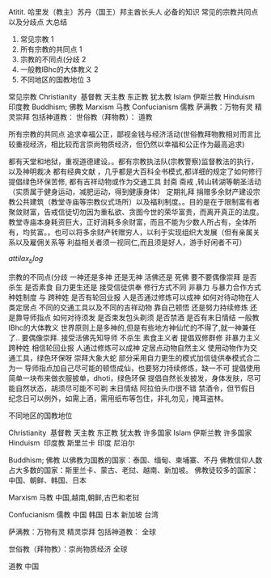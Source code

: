 Atitit. 哈里发（教主）苏丹（国王）邦主酋长头人  必备的知识 常见的宗教共同点 以及分歧点 大总结

1. 常见宗教	1
2. 所有宗教的共同点	1
3. 宗教的不同点(分歧	2
4. 一般教IBhc的大体教义	2
5. 不同地区的国教地位	3

常见宗教
Christianity  基督教 天主教 东正教  犹太教
Islam 伊斯兰教
Hinduism  印度教
Buddhism; 佛教
Marxism   马教
Confucianism    儒教
萨满教：万物有灵 精灵崇拜   包括神道教：
世俗教（拜物教）：
道教

所有宗教的共同点
追求幸福公正，鄙视金钱与经济活动(世俗教拜物教相对而言比较重视经济，相比较而言崇尚物质经济，但仍然以幸福和公正作为最高追求)

都有天堂和地狱，重视道德建设。。都有宗教执法队(宗教警察)监督教法的执行，以及神明裁决
都有经典文献 ，几乎都是大百科全书模式,都详细的规定了如何修行
提倡绿色环保苦修,
都有吉祥动物或作为交通工具
封斋 斋戒 ,转山转湖等朝圣活动（实质属于健身运动，减肥运动，得到健康身体）
定期礼拜
捐赠多余财产建设宗教公共建筑（教堂寺庙等宗教仪式场所）以及福利制度。。目的是在于限制富有者聚敛财富，告戒信徒切勿因为重私欲、贪图今世的荣华富贵，而离开真正的法度。教堂寺庙本身耗资巨大，正好消耗多余财富，而且不能为少数人所占有，全体所有，均贫富。。也可以将多余财产转赠穷人，以利于实现组织大发展（但有亲属关系以及雇佣关系等 利益相关者须一视同仁,而且须是好人，游手好闲者不可）

$attilax_blog$


宗教的不同点(分歧
一神还是多神 还是无神
活佛还是 死佛
要不要偶像崇拜
是否杀生
是否素食
自力更生还是 接受信徒供奉
修行方式不同
非暴力 与暴力合作方式
种姓制度 与 跨种姓
是否有轮回业报
人是否通过修炼可以成神
如何对待动物在人类定居点
不同的交通工具以及不同的吉祥动物
靠自己顿悟 还是努力持续修炼 还是靠导师指点
如何对待须发 是否束发包头剃须
是否禁酒
是否有末日情结
一般教IBhc的大体教义
世界原则上是多神的,但是有些地方神仙忙的不得了,就一神兼任了..
要偶像崇拜.
接受活佛先知导师
不杀生
素食主义者
提倡双修群修
非暴力主义
 跨种姓
相信轮回业报
人通过修炼可以成神
定居点动物自然主义
使用动物作为交通工具，绿色环保呀
崇拜大象大蛇
部分采用自力更生的模式加信徒供奉模式合二为一
导师指点加自己尽可能的顿悟成仙，也要努力持续修炼，缺一不可
提倡使用简单一块布来做衣服披单，dhoti，绿色环保
提倡自然长发披发，身体发肤，尽可能自然状态，胡须尽可能不可剃
末日情结
阿拉伯头巾很不错
禁酒令，但节假日 纪念日可以例外，如需上酒，需用纸布等包住，非礼勿见，掩耳盗林。











不同地区的国教地位

Christianity  基督教 天主教 东正教  犹太教   许多国家
Islam 伊斯兰教   许多国家
Hinduism  印度教
斯里兰卡 印度 尼泊尔

Buddhism; 佛教 
 以佛教为国教的国家：泰国、缅甸、柬埔寨、不丹
佛教信仰人数占大多数的国家：斯里兰卡、蒙古、老挝、越南、新加坡。
佛教徒较多的国家：中国、朝鲜、韩国、日本


Marxism   马教 
中国,越南,朝鲜,古巴和老挝 

Confucianism    儒教
中国 韩国 日本  新加坡    台湾


萨满教：万物有灵 精灵崇拜   包括神道教：
全球

世俗教（拜物教）：崇尚物质经济
全球

道教
中国

